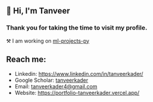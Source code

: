 ## 👋 Hi, I'm Tanveer

### Thank you for taking the time to visit my profile.

⚒️ I am working on [ml-projects-py](https://github.com/tanveer-kader/ml-projects-py)

## Reach me:

- Linkedin: https://www.linkedin.com/in/tanveerkader/
- Google Scholar: [tanveerkader](https://scholar.google.com/citations?user=GIAwRq4AAAAJ&hl=en)
- Email: tanveerkader4@gmail.com
- Website: https://portfolio-tanveerkader.vercel.app/
